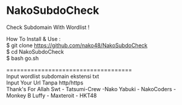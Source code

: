 # NakoSubdoCheck
Check Subdomain With Wordlist !

How To Install & Use :
</br>$ git clone https://github.com/nako48/NakoSubdoCheck
</br>$ cd NakoSubdoCheck
</br>$ bash go.sh

====================================</br>
Input wordlist subdomain ekstensi txt
</br>Input Your Url Tanpa http/https
</br>
Thank's For Allah Swt - Tatsumi-Crew -Nako Yabuki - NakoCoders - Monkey B Luffy - Maxteroit - HKT48
